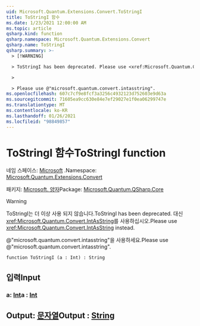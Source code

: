 ```yaml
---
uid: Microsoft.Quantum.Extensions.Convert.ToStringI
title: ToStringI 함수
ms.date: 1/23/2021 12:00:00 AM
ms.topic: article
qsharp.kind: function
qsharp.namespace: Microsoft.Quantum.Extensions.Convert
qsharp.name: ToStringI
qsharp.summary: >-
  > [!WARNING]

  > ToStringI has been deprecated. Please use <xref:Microsoft.Quantum.Convert.IntAsString> instead.

  >

  > Please use @"microsoft.quantum.convert.intasstring".
ms.openlocfilehash: 607c7cf9e8fcf3a3256c4932123d752603e9d63a
ms.sourcegitcommit: 71605ea9cc630e84e7ef29027e1f0ea06299747e
ms.translationtype: MT
ms.contentlocale: ko-KR
ms.lasthandoff: 01/26/2021
ms.locfileid: "98849857"
---
```

# <a name="tostringi-function"></a><span data-ttu-id="b900b-102">ToStringI 함수</span><span class="sxs-lookup"><span data-stu-id="b900b-102">ToStringI function</span></span>

<span data-ttu-id="b900b-103">네임 스페이스: [Microsoft](xref:Microsoft.Quantum.Extensions.Convert) .</span><span class="sxs-lookup"><span data-stu-id="b900b-103">Namespace: [Microsoft.Quantum.Extensions.Convert](xref:Microsoft.Quantum.Extensions.Convert)</span></span>

<span data-ttu-id="b900b-104">패키지: [Microsoft. 양자](https://nuget.org/packages/Microsoft.Quantum.QSharp.Core)</span><span class="sxs-lookup"><span data-stu-id="b900b-104">Package: [Microsoft.Quantum.QSharp.Core](https://nuget.org/packages/Microsoft.Quantum.QSharp.Core)</span></span>


> [!WARNING]
> <span data-ttu-id="b900b-105">ToStringI는 더 이상 사용 되지 않습니다.</span><span class="sxs-lookup"><span data-stu-id="b900b-105">ToStringI has been deprecated.</span></span> <span data-ttu-id="b900b-106">대신 <xref:Microsoft.Quantum.Convert.IntAsString>를 사용하십시오.</span><span class="sxs-lookup"><span data-stu-id="b900b-106">Please use <xref:Microsoft.Quantum.Convert.IntAsString> instead.</span></span>
>
> <span data-ttu-id="b900b-107">@"microsoft.quantum.convert.intasstring"을 사용하세요.</span><span class="sxs-lookup"><span data-stu-id="b900b-107">Please use @"microsoft.quantum.convert.intasstring".</span></span>



```qsharp
function ToStringI (a : Int) : String
```


## <a name="input"></a><span data-ttu-id="b900b-108">입력</span><span class="sxs-lookup"><span data-stu-id="b900b-108">Input</span></span>

### <a name="a--int"></a><span data-ttu-id="b900b-109">a: [Int](xref:microsoft.quantum.lang-ref.int)</span><span class="sxs-lookup"><span data-stu-id="b900b-109">a : [Int](xref:microsoft.quantum.lang-ref.int)</span></span>





## <a name="output--string"></a><span data-ttu-id="b900b-110">Output: [문자열](xref:microsoft.quantum.lang-ref.string)</span><span class="sxs-lookup"><span data-stu-id="b900b-110">Output : [String](xref:microsoft.quantum.lang-ref.string)</span></span>

